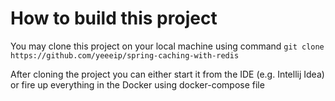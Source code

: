 # How to build this project
You may clone this project on your local machine using command ```git clone https://github.com/yeeeip/spring-caching-with-redis```  

After cloning the project you can either start it from the IDE (e.g. Intellij Idea) or fire up everything in the Docker using docker-compose file

